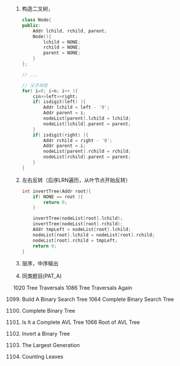 1.  构造二叉树，

    ```cpp
    class Node{
    public:
    	Addr lchild, rchild, parent;
    	Node(){
    		lchild = NONE;
    		rchild = NONE;
    		parent = NONE;
    	}
    };
    
    // ...
    
    // 父子对应
    for( i=0; i<n; i++ ){
		cin>>left>>right;
		if( isdigit(left) ){
			Addr lchild = left - '0';
			Addr parent = i;
			nodeList[parent].lchild = lchild;
			nodeList[lchild].parent = parent;
		}
		if( isdigit(right) ){
			Addr rchild = right - '0';
			Addr parent = i;
			nodeList[parent].rchild = rchild;
			nodeList[rchild].parent = parent;
		}
	}
    ```

2.  左右反转（后序LRN遍历，从叶节点开始反转）

    ```cpp
    int invertTree(Addr root){
    	if( NONE == root ){
    		return 0;
    	}
    
    	invertTree(nodeList[root].lchild);
    	invertTree(nodeList[root].rchild);
    	Addr tmpLeft = nodeList[root].lchild;
    	nodeList[root].lchild = nodeList[root].rchild;
    	nodeList[root].rchild = tmpLeft;
    	return 0;
    }
    ```

3.  层序，中序输出

4.  同类题目(PAT_A)

1020 Tree Traversals
1086 Tree Traversals Again

1099. Build A Binary Search Tree
1064 Complete Binary Search Tree
1110. Complete Binary Tree

1123. Is It a Complete AVL Tree
1066 Root of AVL Tree


1102. Invert a Binary Tree 

1094. The Largest Generation

1004. Counting Leaves

